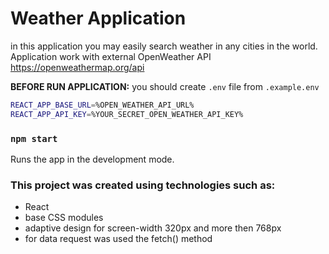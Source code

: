 # Weather Application

in this application you may easily search weather in any cities in the world.
Application work with external OpenWeather API https://openweathermap.org/api

**BEFORE RUN APPLICATION:**
you should create `.env` file from `.example.env`

```bash
REACT_APP_BASE_URL=%OPEN_WEATHER_API_URL%
REACT_APP_API_KEY=%YOUR_SECRET_OPEN_WEATHER_API_KEY%
```

### `npm start`

Runs the app in the development mode.

### This project was created using technologies such as:

- React
- base CSS modules
- adaptive design for screen-width 320px and more then 768px
- for data request was used the fetch() method

```

```
